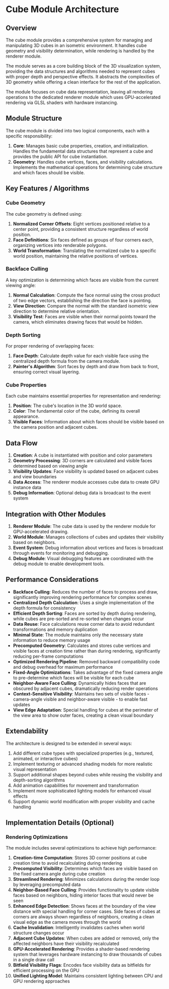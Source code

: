 # Cube Module Architecture

## Overview

The cube module provides a comprehensive system for managing and manipulating 3D cubes in an isometric environment. It handles cube geometry and visibility determination, while rendering is handled by the renderer module.

The module serves as a core building block of the 3D visualization system, providing the data structures and algorithms needed to represent cubes with proper depth and perspective effects. It abstracts the complexities of 3D geometry while offering a clean interface for the rest of the application.

The module focuses on cube data representation, leaving all rendering operations to the dedicated renderer module which uses GPU-accelerated rendering via GLSL shaders with hardware instancing.

## Module Structure

The cube module is divided into two logical components, each with a specific responsibility:

1. **Core**: Manages basic cube properties, creation, and initialization. Handles the fundamental data structures that represent a cube and provides the public API for cube instantiation.
2. **Geometry**: Handles cube vertices, faces, and visibility calculations. Implements the mathematical operations for determining cube structure and which faces should be visible.

## Key Features / Algorithms

### Cube Geometry
The cube geometry is defined using:

1. **Normalized Corner Offsets**: Eight vertices positioned relative to a center point, providing a consistent structure regardless of world position.
2. **Face Definitions**: Six faces defined as groups of four corners each, organizing vertices into renderable polygons.
3. **World Transformation**: Translating the normalized cube to a specific world position, maintaining the relative positions of vertices.

### Backface Culling
A key optimization is determining which faces are visible from the current viewing angle:

1. **Normal Calculation**: Compute the face normal using the cross product of two edge vectors, establishing the direction the face is pointing.
2. **View Direction**: Compare the normal with the standard isometric view direction to determine relative orientation.
3. **Visibility Test**: Faces are visible when their normal points toward the camera, which eliminates drawing faces that would be hidden.

### Depth Sorting
For proper rendering of overlapping faces:

1. **Face Depth**: Calculate depth value for each visible face using the centralized depth formula from the camera module.
2. **Painter's Algorithm**: Sort faces by depth and draw from back to front, ensuring correct visual layering.

### Cube Properties
Each cube maintains essential properties for representation and rendering:

1. **Position**: The cube's location in the 3D world space.
2. **Color**: The fundamental color of the cube, defining its overall appearance.
3. **Visible Faces**: Information about which faces should be visible based on the camera position and adjacent cubes.

## Data Flow

1. **Creation**: A cube is instantiated with position and color parameters
2. **Geometry Processing**: 3D corners are calculated and visible faces determined based on viewing angle
3. **Visibility Updates**: Face visibility is updated based on adjacent cubes and view boundaries
4. **Data Access**: The renderer module accesses cube data to create GPU instance data
5. **Debug Information**: Optional debug data is broadcast to the event system

## Integration with Other Modules

1. **Renderer Module**: The cube data is used by the renderer module for GPU-accelerated drawing.
2. **World Module**: Manages collections of cubes and updates their visibility based on neighbors.
3. **Event System**: Debug information about vertices and faces is broadcast through events for monitoring and debugging.
4. **Debug Module**: Visual debugging features are coordinated with the debug module to enable development tools.

## Performance Considerations

- **Backface Culling**: Reduces the number of faces to process and draw, significantly improving rendering performance for complex scenes
- **Centralized Depth Calculation**: Uses a single implementation of the depth formula for consistency
- **Efficient Depth Sorting**: Faces are sorted by depth during rendering, while cubes are pre-sorted and re-sorted when changes occur
- **Data Reuse**: Face calculations reuse corner data to avoid redundant transformations and memory duplication
- **Minimal State**: The module maintains only the necessary state information to reduce memory usage
- **Precomputed Geometry**: Calculates and stores cube vertices and visible faces at creation time rather than during rendering, significantly reducing per-frame computations
- **Optimized Rendering Pipeline**: Removed backward compatibility code and debug overhead for maximum performance
- **Fixed-Angle Optimizations**: Takes advantage of the fixed camera angle to pre-determine which faces will be visible for each cube
- **Neighbor-Aware Face Culling**: Dynamically hides faces that are obscured by adjacent cubes, dramatically reducing render operations
- **Context-Sensitive Visibility**: Maintains two sets of visible faces - camera-angle visible and neighbor-aware visible - to enable fast updates
- **View Edge Adaptation**: Special handling for cubes at the perimeter of the view area to show outer faces, creating a clean visual boundary

## Extendability

The architecture is designed to be extended in several ways:

1. Add different cube types with specialized properties (e.g., textured, animated, or interactive cubes)
2. Implement texturing or advanced shading models for more realistic visual representation
3. Support additional shapes beyond cubes while reusing the visibility and depth-sorting algorithms
4. Add animation capabilities for movement and transformation
5. Implement more sophisticated lighting models for enhanced visual effects
6. Support dynamic world modification with proper visibility and cache handling

## Implementation Details (Optional)

### Rendering Optimizations
The module includes several optimizations to achieve high performance:

1. **Creation-time Computation**: Stores 3D corner positions at cube creation time to avoid recalculating during rendering
2. **Precomputed Visibility**: Determines which faces are visible based on the fixed camera angle during cube creation
3. **Streamlined Rendering**: Minimizes calculations during the render loop by leveraging precomputed data
4. **Neighbor-Based Face Culling**: Provides functionality to update visible faces based on neighbors, hiding interior faces that would never be seen
5. **Enhanced Edge Detection**: Shows faces at the boundary of the view distance with special handling for corner cases. Side faces of cubes at corners are always shown regardless of neighbors, creating a clean visual edge as the camera moves through the world
6. **Cache Invalidation**: Intelligently invalidates caches when world structure changes occur
7. **Adjacent Cube Updates**: When cubes are added or removed, only the affected neighbors have their visibility recalculated
8. **GPU-Accelerated Rendering**: Provides a shader-based rendering system that leverages hardware instancing to draw thousands of cubes in a single draw call
9. **Bitfield Visibility Flags**: Encodes face visibility data as bitfields for efficient processing on the GPU
10. **Unified Lighting Model**: Maintains consistent lighting between CPU and GPU rendering approaches
